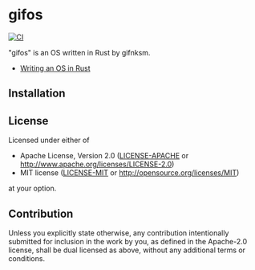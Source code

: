 # gifos

[![CI](https://github.com/gifnksm/gifos/workflows/Continuous%20Integration/badge.svg)](https://github.com/gifnksm/gifos/actions)

"gifos" is an OS written in Rust by gifnksm.

* [Writing an OS in Rust](https://os.phil-opp.com)

## Installation

## License

Licensed under either of

* Apache License, Version 2.0
  ([LICENSE-APACHE](LICENSE-APACHE) or http://www.apache.org/licenses/LICENSE-2.0)
* MIT license
  ([LICENSE-MIT](LICENSE-MIT) or http://opensource.org/licenses/MIT)

at your option.

## Contribution

Unless you explicitly state otherwise, any contribution intentionally submitted for inclusion in the work by you, as defined in the Apache-2.0 license, shall be dual licensed as above, without any additional terms or conditions.
